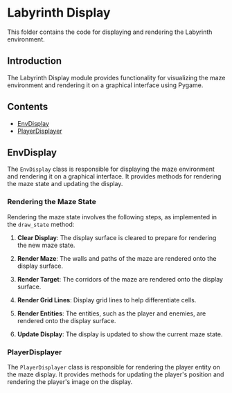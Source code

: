 
# Labyrinth Display

This folder contains the code for displaying and rendering the Labyrinth environment.

## Introduction

The Labyrinth Display module provides functionality for visualizing the maze environment and rendering it on a graphical interface using Pygame.

## Contents

- [EnvDisplay](#envdisplay)
- [PlayerDisplayer](#playerdisplayer)

## EnvDisplay

The `EnvDisplay` class is responsible for displaying the maze environment and rendering it on a graphical interface. It provides methods for rendering the maze state and updating the display.

### Rendering the Maze State

Rendering the maze state involves the following steps, as implemented in the `draw_state` method:

1. **Clear Display**: The display surface is cleared to prepare for rendering the new maze state.

2. **Render Maze**: The walls and paths of the maze are rendered onto the display surface.

3. **Render Target**: The corridors of the maze are rendered onto the display surface.

4. **Render Grid Lines**: Display grid lines to help differentiate cells.

4. **Render Entities**: The entities, such as the player and enemies, are rendered onto the display surface.

6. **Update Display**: The display is updated to show the current maze state.

### PlayerDisplayer

The `PlayerDisplayer` class is responsible for rendering the player entity on the maze display. It provides methods for updating the player's position and rendering the player's image on the display.

